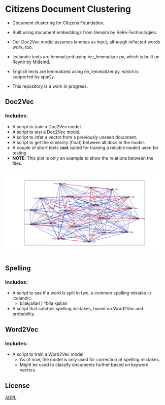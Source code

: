 # Citizens Document Clustering

- Document clustering for Citizens Foundation.
- Built using document embeddings from Gensim by RaRe-Technologies.
- Our Doc2Vec model assumes lemmas as input, although inflected words work, too.
- Icelandic texts are lemmatized using ice_lemmatizer.py, which is built on Reynir by Mideind.
- English texts are lemmatized using en_lemmatizer.py, which is supported
by spaCy.

- This repository is a work in progress.

## Doc2Vec
### Includes:
- A script to train a Doc2Vec model.
- A script to test a Doc2Vec model.
- A script to infer a vector from a previously unseen document.
- A script to get the similarity (float) between all docs in the model.
- A couple of short texts (__not__ suited for training a reliable model) used for testing.
- __NOTE__: This plot is only an example to show the relations between the files.



<img src="https://github.com/atlijas/citizens_document_clustering/blob/master/imgs/plot.png?raw=true" alt="plot" width="1500"/>




## Spelling
### Includes:
- A script to see if a word is split in two, a common spelling mistake
in Icelandic.
  - bílakjallari | \*bíla kjallari
- A script that catches spelling mistakes, based on Word2Vec and probability.


## Word2Vec
### Includes:
- A script to train a Word2Vec model.
  - As of now, the model is only used for correction of spelling mistakes.
  - Might be used to classify documents further based on keyword vectors.



## License
[AGPL](https://en.wikipedia.org/wiki/Affero_General_Public_License)
